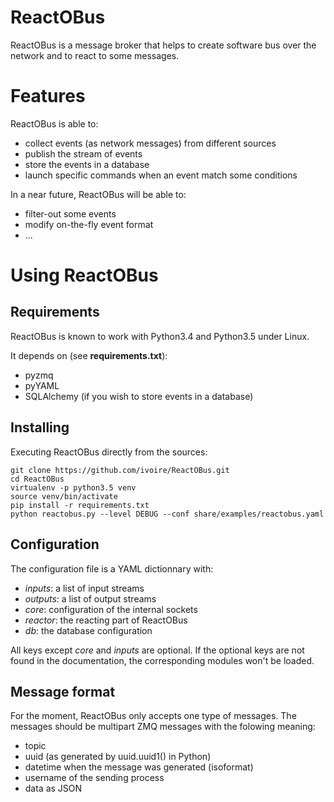 ReactOBus
========

ReactOBus is a message broker that helps to create software bus over the network
and to react to some messages.


Features
========

ReactOBus is able to:

* collect events (as network messages) from different sources
* publish the stream of events
* store the events in a database
* launch specific commands when an event match some conditions


In a near future, ReactOBus will be able to:

* filter-out some events
* modify on-the-fly event format
* ...


Using ReactOBus
===============

Requirements
------------

ReactOBus is known to work with Python3.4 and Python3.5 under Linux.

It depends on (see **requirements.txt**):

* pyzmq
* pyYAML
* SQLAlchemy (if you wish to store events in a database)


Installing
----------

Executing ReactOBus directly from the sources:

    git clone https://github.com/ivoire/ReactOBus.git
    cd ReactOBus
    virtualenv -p python3.5 venv
    source venv/bin/activate
    pip install -r requirements.txt
    python reactobus.py --level DEBUG --conf share/examples/reactobus.yaml


Configuration
-------------

The configuration file is a YAML dictionnary with:

* *inputs*: a list of input streams
* *outputs*: a list of output streams
* *core*: configuration of the internal sockets
* *reactor*: the reacting part of ReactOBus
* *db*: the database configuration

All keys except *core* and *inputs* are optional. If the optional keys are not
found in the documentation, the corresponding modules won't be loaded.


Message format
--------------

For the moment, ReactOBus only accepts one type of messages. The messages
should be multipart ZMQ messages with the folowing meaning:

* topic
* uuid (as generated by uuid.uuid1() in Python)
* datetime when the message was generated (isoformat)
* username of the sending process
* data as JSON
